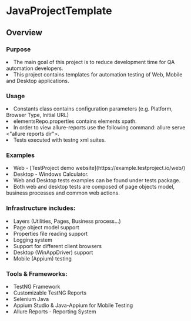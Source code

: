 # JavaProjectTemplate

## Overview

### Purpose

<li> The main goal of this project is to reduce development time for QA automation developers.
<li> This project contains templates for automation testing of Web, Mobile and Desktop applications.

### Usage

<li> Constants class contains configuration parameters (e.g. Platform, Browser Type, Initial URL)
<li> elementsRepo.properties contains elements xpath.
<li> In order to view allure-reports use the following command: allure serve <"allure reports dir">.
<li> Tests executed with testng xml suites.

### Examples

<li> Web - [TestProject demo website](https://example.testproject.io/web/)
<li> Desktop - Windows Calculator.
<li> Web and Desktop tests examples can be found under tests package.
<li> Both web and desktop tests are composed of page objects model, business processes and common web actions.

### Infrastructure includes:

<li>Layers (Utilities, Pages, Business process...)
<li>Page object model support
<li>Properties file reading support
<li>Logging system
<li>Support for different client browsers
<li>Desktop (WinAppDriver) support
<li>Mobile (Appium) testing

### Tools & Frameworks:

<li>TestNG Framework
<li>Customizable TestNG Reports
<li>Selenium Java
<li>Appium Studio & Java-Appium for Mobile Testing
<li>Allure Reports - Reporting System
